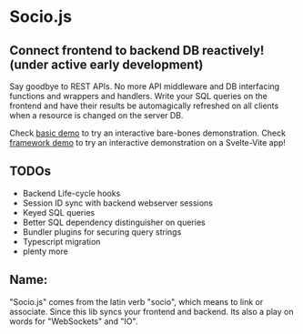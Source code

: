 # Socio.js

## Connect frontend to backend DB reactively! (under active early development)

Say goodbye to REST APIs. No more API middleware and DB interfacing functions and wrappers and handlers. Write your SQL queries on the frontend and have their results be automagically refreshed on all clients when a resource is changed on the server DB.

Check [basic demo](./demos/basic/readme.md) to try an interactive bare-bones demonstration.
Check [framework demo](./demos/framework/README.md) to try an interactive demonstration on a Svelte-Vite app!

## TODOs
* Backend Life-cycle hooks
* Session ID sync with backend webserver sessions
* Keyed SQL queries
* Better SQL dependency distinguisher on queries
* Bundler plugins for securing query strings
* Typescript migration
* plenty more

## Name:
"Socio.js" comes from the latin verb "socio", which means to link or associate. Since this lib syncs your frontend and backend. Its also a play on words for "WebSockets" and "IO".
